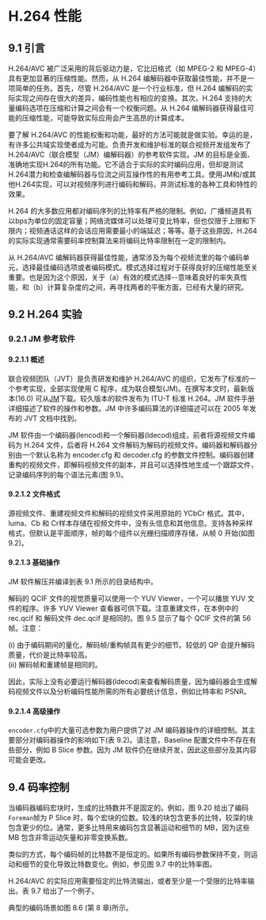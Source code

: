 # H.264 性能

## 9.1 引言

H.264/AVC 被广泛采用的背后驱动力是，它比旧格式（如 MPEG-2 和 MPEG-4）具有更加显著的压缩性能。然而，从 H.264 编解码器中获取最佳性能，并不是一项简单的任务。首先，尽管 H.264/AVC 是一个行业标准，但 H.264 编解码的实际实现之间存在很大的差异，编码性能也有相应的变换。其次，H.264 支持的大量编码选项在压缩和计算之间会有一个权衡问题。从 H.264 编解码器获得最佳可能的压缩性能，可能导致实际应用会产生高昂的计算成本。

要了解 H.264/AVC 的性能权衡和功能，最好的方法可能就是做实验。幸运的是，有许多公共域实现使者成为可能。负责开发和维护标准的联合视频开发组发布了H.264/AVC（联合模型（JM）编解码器）的参考软件实现。JM 的目标是全面、准确地实现H.264的所有功能。它不适合于实际的实时编码应用，但却是测试H.264潜力和检查编解码器与位流之间互操作性的有用参考工具。使用JM和/或其他H.264实现，可以对视频序列进行编码和解码，并测试标准的各种工具和特性的效果。

H.264 的大多数应用都对编码序列的比特率有严格的限制。例如，广播频道具有以bps为单位的固定容量；网络流媒体可以处理可变比特率，但也仅限于上限和下限内；视频通话这样的会话应用需要最小的端延迟；等等。基于这些原因，H.264的实际实现通常需要码率控制算法来将编码比特率限制在一定的限制内。

从 H.264/AVC 编解码器获得最佳性能，通常涉及为每个视频流里的每个编码单元，选择最佳编码选项或者编码模式。模式选择过程对于获得良好的压缩性能至关重要。也是因为这个原因，关于（a）有效的模式选择--意味着良好的率失真性能，和（b）计算复杂度的之间，再寻找两者的平衡方面，已经有大量的研究。

## 9.2 H.264 实验

### 9.2.1 JM 参考软件

#### 9.2.1.1 概述

联合视频团队（JVT）是负责研发和维护 H.264/AVC 的组织，它发布了标准的一个参考实现，全部实现使用 C 程序，成为联合模型(JM)。在撰写本文时，最新版本(16.0) 可从[JM](http://iphome.hhi.de/suehring/tml/)下载。较久版本的软件发布为 ITU-T 标准 H.264。JM 软件手册详细描述了软件的操作和参数。JM 中许多编码算法的详细描述可以在 2005 年发布的 JVT 文档中找到。

JM 软件由一个编码器(lencod)和一个解码器(ldecod)组成，前者将源视频文件编码为 H.264 文件，后者将 H.264 文件解码为解码的视频文件。编码器和解码器分别由一个默认名称为 encoder.cfg 和 decoder.cfg 的参数文件控制。编码器创建重构的视频文件，即解码视频文件的副本，并且可以选择性地生成一个跟踪文件，记录编码序列的每个语法元素(图 9.1)。

#### 9.2.1.2 文件格式

源视频文件、重建视频文件和解码的视频文件采用原始的 YCbCr 格式。其中，luma、Cb 和 Cr样本存储在视频文件中，没有头信息和其他信息。支持各种采样格式，但默认是平面顺序，帧的每个组件以光栅扫描顺序存储，从帧 0 开始(如图 9.2)。

#### 9.2.1.3 基础操作

JM 软件解压并编译到表 9.1 所示的目录结构中。

解码的 QCIF 文件的视觉质量可以使用一个 YUV Viewer，一个可以播放 YUV 文件的程序。许多 YUV Viewer 查看器可供下载。注意重建文件，在本例中的 rec.qcif 和 解码文件 dec.qcif 是相同的。图 9.5 显示了每个 QCIF 文件的第 56 帧。注意：

(i) 由于编码期间的量化，解码帧/重构帧具有更少的细节。较低的 QP 会提升解码质量，代价是比特率较高。  
(ii) 解码帧和重建帧是相同的。

因此，实际上没有必要运行解码器(ldecod)来查看解码质量，因为编码器会生成解码视频文件以及分析编码性能所需的所有必要统计信息，例如比特率和 PSNR。

#### 9.2.1.4 高级操作

`encoder.cfg`中的大量可选参数为用户提供了对 JM 编码器操作的详细控制。其主要部分对编码器操作的影响如下(表 9.2)。请注意，Baseline 配置文件中不存在有些部分，例如 B Slice 参数。因为 JM 软件仍在继续开发，因此这些部分及其内容可能会更改。

## 9.4 码率控制

当编码器编码宏块时，生成的比特数并不是固定的。例如，图 9.20 给出了编码`Foreman`帧为 P Slice 时，每个宏块的位数。较浅的块包含更多的比特，较深的块包含更少的位。通常，更多比特用来编码包含显著运动和细节的 MB，因为这些 MB 包含非零运动矢量和非零变换系数。

类似的方式，每个编码帧的比特数不是恒定的。如果所有编码参数保持不变，则运动和细节的变化导致比特数变化。例如，参见图 9.7 中的比特率图。

H.264/AVC 的实际应用需要恒定的比特流输出，或者至少是一个受限的比特率输出。表 9.7 给出了一个例子。

典型的编码场景如图 8.6 (第 8 章)所示。














